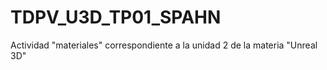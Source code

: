 # TDPV_U3D_TP01_SPAHN
Actividad "materiales" correspondiente a la unidad 2 de la materia "Unreal 3D"
